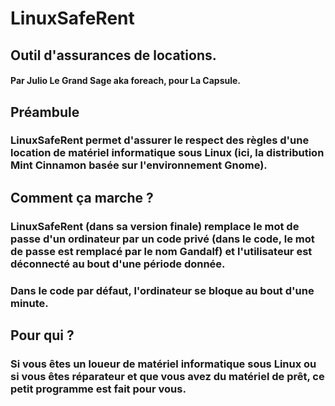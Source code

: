 # LinuxSafeRent

## Outil d'assurances de locations.


#### Par Julio Le Grand Sage aka foreach, pour La Capsule.


## Préambule

### LinuxSafeRent permet d'assurer le respect des règles d'une location de matériel informatique sous Linux (ici, la distribution Mint Cinnamon basée sur l'environnement Gnome). 

## Comment ça marche ?

### LinuxSafeRent (dans sa version finale) remplace le mot de passe d'un ordinateur par un code privé (dans le code, le mot de passe est remplacé par le nom Gandalf) et l'utilisateur est déconnecté au bout d'une période donnée.
### Dans le code par défaut, l'ordinateur se bloque au bout d'une minute.


## Pour qui ?

### Si vous êtes un loueur de matériel informatique sous Linux ou si vous êtes réparateur et que vous avez du matériel de prêt, ce petit programme est fait pour vous.